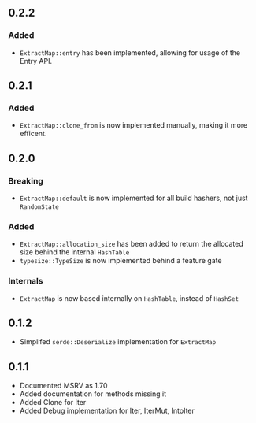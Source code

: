 ## 0.2.2

### Added

- `ExtractMap::entry` has been implemented, allowing for usage of the Entry API.

## 0.2.1

### Added

- `ExtractMap::clone_from` is now implemented manually, making it more efficent.

## 0.2.0

### Breaking

- `ExtractMap::default` is now implemented for all build hashers, not just `RandomState`

### Added

- `ExtractMap::allocation_size` has been added to return the allocated size behind the internal `HashTable`
- `typesize::TypeSize` is now implemented behind a feature gate

### Internals

- `ExtractMap` is now based internally on `HashTable`, instead of `HashSet`

## 0.1.2

- Simplifed `serde::Deserialize` implementation for `ExtractMap`

## 0.1.1

- Documented MSRV as 1.70
- Added documentation for methods missing it
- Added Clone for Iter
- Added Debug implementation for Iter, IterMut, IntoIter
